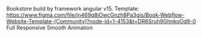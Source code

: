 Bookstore build by framework angular v15.
Template: https://www.figma.com/file/jn469q8iOwcGnzh8Pa3gis/Book-Webflow-Website-Template-(Community)?node-id=1-4153&t=DR6Sruh9GhnkoOd9-0
Full Responsive
Smooth Animation

